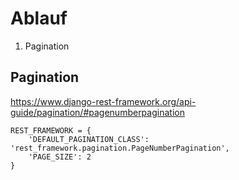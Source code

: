 # Ablauf

1. Pagination



## Pagination

https://www.django-rest-framework.org/api-guide/pagination/#pagenumberpagination

```
REST_FRAMEWORK = {
    'DEFAULT_PAGINATION_CLASS': 'rest_framework.pagination.PageNumberPagination',
    'PAGE_SIZE': 2
}

```
